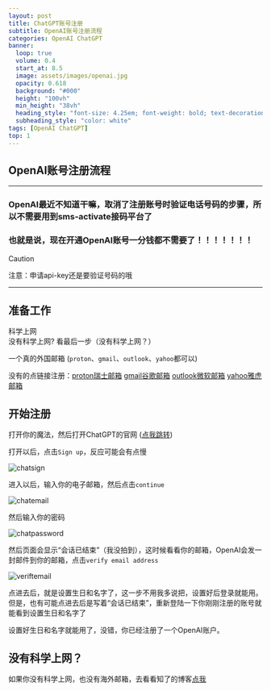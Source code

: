 ```yaml
---
layout: post
title: ChatGPT账号注册
subtitle: OpenAI账号注册流程
categories: OpenAI ChatGPT
banner:
  loop: true
  volume: 0.4
  start_at: 8.5
  image: assets/images/openai.jpg
  opacity: 0.618
  background: "#000"
  height: "100vh"
  min_height: "38vh"
  heading_style: "font-size: 4.25em; font-weight: bold; text-decoration: underline"
  subheading_style: "color: white"
tags: [OpenAI ChatGPT]
top: 1
---
```


## OpenAI账号注册流程
---
### OpenAI最近不知道干嘛，取消了注册账号时验证电话号码的步骤，所以不需要用到sms-activate接码平台了
### 也就是说，现在开通OpenAI账号一分钱都不需要了！！！！！！！
> [!CAUTION]
> 注意：申请api-key还是要验证号码的哦
---


## 准备工作

科学上网  
没有科学上网? 看最后一步（没有科学上网？）

一个真的外国邮箱 (`proton`、`gmail`、`outlook`、`yahoo`都可以)

没有的点链接注册：[proton瑞士邮箱](https://proton.me) [gmail谷歌邮箱](https://mail.google.com) [outlook微软邮箱](https://outlook.live.com) [yahoo雅虎邮箱](https://mail.yahoo.com/)

## 开始注册

打开你的魔法，然后打开ChatGPT的官网 ([点我跳转](https://chat.openai.com))

打开以后，点击`Sign up`，反应可能会有点慢

![chatsign](https://github-huangshaoqi.github.io/assets/images/chatsign.png)

进入以后，输入你的电子邮箱，然后点击`continue`

![chatemail](https://github-huangshaoqi.github.io/assets/images/chatemail.png)

然后输入你的密码

![chatpassword](https://github-huangshaoqi.github.io/assets/images/chatpassword.png)

然后页面会显示“会话已结束”（我没拍到），这时候看看你的邮箱，OpenAI会发一封邮件到你的邮箱，点击`verify email address`

![veriftemail](https://github-huangshaoqi.github.io/assets/images/verifyemail.png)

点进去后，就是设置生日和名字了，这一步不用我多说把，设置好后登录就能用。但是，也有可能点进去后是写着“会话已结束”，重新登陆一下你刚刚注册的账号就能看到设置生日和名字了

设置好生日和名字就能用了，没错，你已经注册了一个OpenAI账户。

## 没有科学上网？

如果你没有科学上网，也没有海外邮箱，去看看知了的博客[点我](https://zhile.io/2023/12/09/pandoranext-introduction.html#more-516)
<script src="https://giscus.app/client.js"
        data-repo="Github-Huangshaoqi/Github-Huangshaoqi.github.io"
        data-repo-id="R_kgDOKmhZkg"
        data-category="Announcements"
        data-category-id="DIC_kwDOKmhZks4Caohl"
        data-mapping="pathname"
        data-strict="0"
        data-reactions-enabled="1"
        data-emit-metadata="0"
        data-input-position="bottom"
        data-theme="preferred_color_scheme"
        data-lang="zh-CN"
        crossorigin="anonymous"
        async>
</script>
